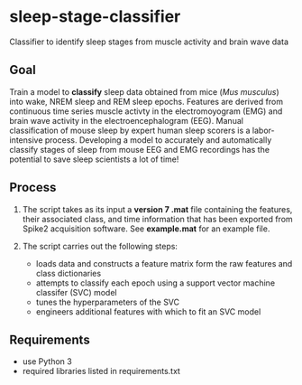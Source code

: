 # sleep-stage-classifier
Classifier to identify sleep stages from muscle activity and brain wave data

## Goal
Train a model to **classify** sleep data obtained from mice (*Mus musculus*) into wake, NREM sleep and REM sleep epochs. Features are derived from continuous time series muscle activty in the electromoyogram (EMG) and brain wave activity in the electroencephalogram (EEG). Manual classification of mouse sleep by expert human sleep scorers is a labor-intensive process. Developing a model to accurately and automatically classify stages of sleep from mouse EEG and EMG recordings has the potential to save sleep scientists a lot of time!

## Process
1. The script takes as its input a **version 7 .mat** file containing the features, their associated class, and time information that has been exported from Spike2 acquisition software. See **example.mat** for an example file.

2. The script carries out the following steps:
    - loads data and constructs a feature matrix form the raw features and class dictionaries
    - attempts to classify each epoch using a support vector machine classifer (SVC) model
    - tunes the hyperparameters of the SVC
    - engineers additional features with which to fit an SVC model

 ## Requirements
 - use Python 3
 - required libraries listed in requirements.txt
